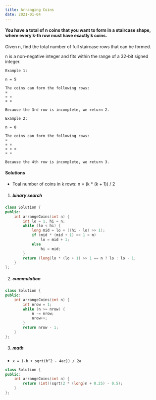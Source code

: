 ```yaml
---
title: Arranging Coins
date: 2021-01-04
---
```

#### You have a total of n coins that you want to form in a staircase shape, where every k-th row must have exactly k coins.

Given n, find the total number of full staircase rows that can be formed.

n is a non-negative integer and fits within the range of a 32-bit signed integer.

```
Example 1:

n = 5

The coins can form the following rows:
¤
¤ ¤
¤ ¤

Because the 3rd row is incomplete, we return 2.

Example 2:

n = 8

The coins can form the following rows:
¤
¤ ¤
¤ ¤ ¤
¤ ¤

Because the 4th row is incomplete, we return 3.
```

#### Solutions

- Toal number of coins in k rows:  n = (k * (k + 1)) / 2

1. ##### binary search

```cpp
class Solution {
public:
    int arrangeCoins(int n) {
        int lo = 1, hi = n;
        while (lo < hi) {
            long mid = lo + ((hi - lo) >> 1);
            if (mid * (mid + 1) >> 1 < n)
                lo = mid + 1;
            else
                hi = mid;
        }
        return (long)lo * (lo + 1) >> 1 == n ? lo : lo - 1;
    }
};
```


2. ##### cummulation

```cpp
class Solution {
public:
    int arrangeCoins(int n) {
        int nrow = 1;
        while (n >= nrow) {
            n -= nrow;
            nrow++;
        }
        return nrow - 1;
    }
};
```

3. ##### math

- `x = (-b + sqrt(b^2 - 4ac)) / 2a`

```cpp
class Solution {
public:
    int arrangeCoins(int n) {
        return (int)(sqrt(2 * (long)n + 0.25) - 0.5);
    }
};
```